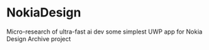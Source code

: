 # NokiaDesign
Micro-research of ultra-fast ai dev some simplest UWP app for Nokia Design Archive project
